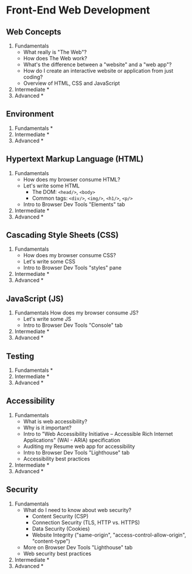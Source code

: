 # Front-End Web Development

## Web Concepts
1. Fundamentals
    * What really is "The Web"?
    * How does The Web work?
    * What's the difference between a "website" and a "web app"?
    * How do I create an interactive website or application from just coding?
    * Overview of HTML, CSS and JavaScript
2. Intermediate
    * 
3. Advanced
    * 

## Environment
1. Fundamentals
    * 
2. Intermediate
    * 
3. Advanced
    * 

## Hypertext Markup Language (HTML)
1. Fundamentals
    * How does my browser consume HTML?
    * Let's write some HTML
        * The DOM: `<head/>`, `<body>`
        * Common tags: `<div/>`, `<img/>`, `<h1/>`, `<p/>`
    * Intro to Browser Dev Tools "Elements" tab
2. Intermediate
    * 
3. Advanced
    * 

## Cascading Style Sheets (CSS)
1. Fundamentals
    * How does my browser consume CSS?
    * Let's write some CSS
    * Intro to Browser Dev Tools "styles" pane
2. Intermediate
    * 
3. Advanced
    * 

## JavaScript (JS)
1. Fundamentals
    How does my browser consume JS?
    * Let's write some JS
    * Intro to Browser Dev Tools "Console" tab
2. Intermediate
    * 
3. Advanced
    * 

## Testing
1. Fundamentals
    * 
2. Intermediate
    * 
3. Advanced
    * 

## Accessibility
1. Fundamentals
    * What is web accessibility?
    * Why is it important?
    * Intro to "Web Accessibility Initiative – Accessible Rich Internet Applications" (WAI - ARIA) specification
    * Auditing my Resume web app for accessibility
    * Intro to Browser Dev Tools "Lighthouse" tab
    * Accessibility best practices
2. Intermediate
    * 
3. Advanced
    * 

## Security
1. Fundamentals
    * What do I need to know about web security?
        * Content Security (CSP)
        * Connection Security (TLS, HTTP vs. HTTPS)
        * Data Security (Cookies)
        * Website Integrity ("same-origin", "access-control-allow-origin", "content-type")
    * More on Browser Dev Tools "Lighthouse" tab
    * Web security best practices
2. Intermediate
    * 
3. Advanced
    * 
